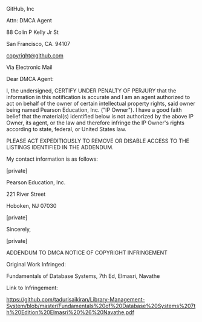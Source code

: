 GitHub, Inc

Attn: DMCA Agent

88 Colin P Kelly Jr St

San Francisco, CA. 94107

copyright@github.com 

 

 

Via Electronic Mail

 

 

Dear DMCA Agent:

 

I, the undersigned, CERTIFY UNDER PENALTY OF PERJURY that the information in this notification is accurate and I am an agent authorized to act on behalf of the owner of certain intellectual property rights, said owner being named Pearson Education, Inc. ("IP Owner"). I have a good faith belief that the material(s) identified below is not authorized by the above IP Owner, its agent, or the law and therefore infringe the IP Owner's rights according to state, federal, or United States law.

 

PLEASE ACT EXPEDITIOUSLY TO REMOVE OR DISABLE ACCESS TO THE LISTINGS IDENTIFIED IN THE ADDENDUM.

 

My contact information is as follows:

 

[private]  

Pearson Education, Inc.  

221 River Street  

Hoboken, NJ 07030  

[private]  
 

Sincerely,

 

[private]

 

ADDENDUM TO DMCA NOTICE OF COPYRIGHT INFRINGEMENT

 

Original Work Infringed:

Fundamentals of Database Systems, 7th Ed, Elmasri, Navathe

 

Link to Infringement:

https://github.com/tadurisaikiran/Library-Management-System/blob/master/Fundamentals%20of%20Database%20Systems%207th%20Edition%20Elmasri%20%26%20Navathe.pdf

 

 
